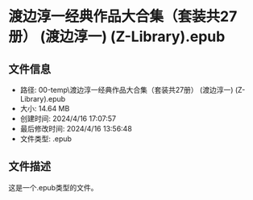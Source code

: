 ﻿# 渡边淳一经典作品大合集（套装共27册） (渡边淳一) (Z-Library).epub

## 文件信息
- 路径: 00-temp\渡边淳一经典作品大合集（套装共27册） (渡边淳一) (Z-Library).epub
- 大小: 14.64 MB
- 创建时间: 2024/4/16 17:07:57
- 最后修改时间: 2024/4/16 13:56:48
- 文件类型: .epub

## 文件描述
这是一个.epub类型的文件。

